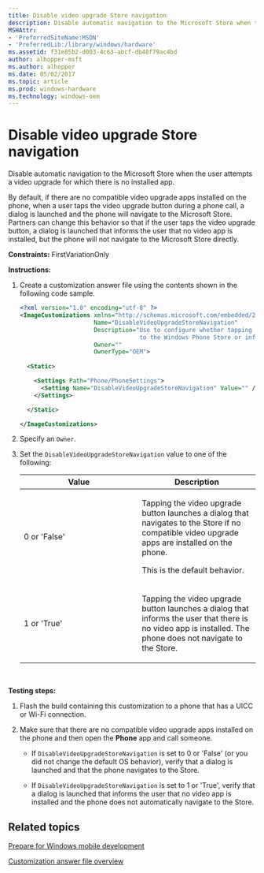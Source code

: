 ```yaml
---
title: Disable video upgrade Store navigation
description: Disable automatic navigation to the Microsoft Store when the user attempts a video upgrade for which there is no installed app.
MSHAttr:
- 'PreferredSiteName:MSDN'
- 'PreferredLib:/library/windows/hardware'
ms.assetid: f31e85b2-d003-4c63-abcf-db48f79ac4bd
author: alhopper-msft
ms.author: alhopper
ms.date: 05/02/2017
ms.topic: article
ms.prod: windows-hardware
ms.technology: windows-oem
---
```


# Disable video upgrade Store navigation


Disable automatic navigation to the Microsoft Store when the user attempts a video upgrade for which there is no installed app.

By default, if there are no compatible video upgrade apps installed on the phone, when a user taps the video upgrade button during a phone call, a dialog is launched and the phone will navigate to the Microsoft Store. Partners can change this behavior so that if the user taps the video upgrade button, a dialog is launched that informs the user that no video app is installed, but the phone will not navigate to the Microsoft Store directly.

<a href="" id="constraints---firstvariationonly"></a>**Constraints:** FirstVariationOnly  

<a href="" id="instructions-"></a>**Instructions:**  
1.  Create a customization answer file using the contents shown in the following code sample.

    ```XML
    <?xml version="1.0" encoding="utf-8" ?>  
    <ImageCustomizations xmlns="http://schemas.microsoft.com/embedded/2004/10/ImageUpdate"  
                         Name="DisableVideoUpgradeStoreNavigation"  
                         Description="Use to configure whether tapping the video upgrade button will launch a dialog to navigate
                                      to the Windows Phone Store or inform the user that no app is installed."  
                         Owner=""  
                         OwnerType="OEM"> 
      
      <Static>  

        <Settings Path="Phone/PhoneSettings">  
          <Setting Name="DisableVideoUpgradeStoreNavigation" Value="" />
        </Settings>  

      </Static>

    </ImageCustomizations>
    ```

2.  Specify an `Owner`.

3.  Set the `DisableVideoUpgradeStoreNavigation` value to one of the following:

    <table>
    <colgroup>
    <col width="50%" />
    <col width="50%" />
    </colgroup>
    <thead>
    <tr class="header">
    <th>Value</th>
    <th>Description</th>
    </tr>
    </thead>
    <tbody>
    <tr class="odd">
    <td><p>0 or 'False'</p></td>
    <td><p>Tapping the video upgrade button launches a dialog that navigates to the Store if no compatible video upgrade apps are installed on the phone.</p>
    <p>This is the default behavior.</p></td>
    </tr>
    <tr class="even">
    <td><p>1 or 'True'</p></td>
    <td><p>Tapping the video upgrade button launches a dialog that informs the user that there is no video app is installed. The phone does not navigate to the Store.</p></td>
    </tr>
    </tbody>
    </table>

     

<a href="" id="testing-steps-"></a>**Testing steps:**  
1.  Flash the build containing this customization to a phone that has a UICC or Wi-Fi connection.

2.  Make sure that there are no compatible video upgrade apps installed on the phone and then open the **Phone** app and call someone.

    -   If `DisableVideoUpgradeStoreNavigation` is set to 0 or 'False' (or you did not change the default OS behavior), verify that a dialog is launched and that the phone navigates to the Store.

    -   If `DisableVideoUpgradeStoreNavigation` is set to 1 or 'True', verify that a dialog is launched that informs the user that no video app is installed and the phone does not automatically navigate to the Store.

## Related topics

[Prepare for Windows mobile development](https://docs.microsoft.com/en-us/windows-hardware/manufacture/mobile/preparing-for-windows-mobile-development)

[Customization answer file overview](https://docs.microsoft.com/en-us/windows-hardware/customize/mobile/mcsf/customization-answer-file)
